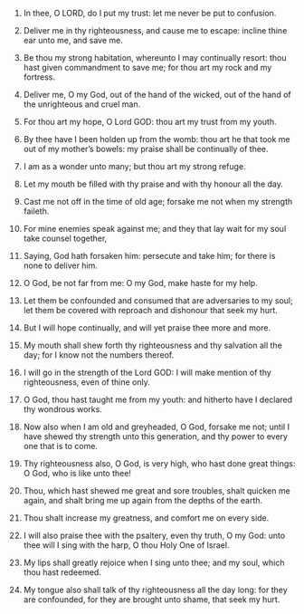 1. In thee, O LORD, do I put my trust: let me never be put to
confusion.

2. Deliver me in thy righteousness, and cause me to escape: incline
thine ear unto me, and save me.

3. Be thou my strong habitation, whereunto I may continually resort:
thou hast given commandment to save me; for thou art my rock and my
fortress.

4. Deliver me, O my God, out of the hand of the wicked, out of the
hand of the unrighteous and cruel man.

5. For thou art my hope, O Lord GOD: thou art my trust from my
youth.

6. By thee have I been holden up from the womb: thou art he that
took me out of my mother’s bowels: my praise shall be continually of
thee.

7. I am as a wonder unto many; but thou art my strong refuge.

8. Let my mouth be filled with thy praise and with thy honour all
the day.

9. Cast me not off in the time of old age; forsake me not when my
strength faileth.

10. For mine enemies speak against me; and they that lay wait for my
soul take counsel together,

11. Saying, God hath forsaken him: persecute and take him; for there
is none to deliver him.

12. O God, be not far from me: O my God, make haste for my help.

13. Let them be confounded and consumed that are adversaries to my
soul; let them be covered with reproach and dishonour that seek my
hurt.

14. But I will hope continually, and will yet praise thee more and
more.

15. My mouth shall shew forth thy righteousness and thy salvation
all the day; for I know not the numbers thereof.

16. I will go in the strength of the Lord GOD: I will make mention
of thy righteousness, even of thine only.

17. O God, thou hast taught me from my youth: and hitherto have I
declared thy wondrous works.

18. Now also when I am old and greyheaded, O God, forsake me not;
until I have shewed thy strength unto this generation, and thy power
to every one that is to come.

19. Thy righteousness also, O God, is very high, who hast done great
things: O God, who is like unto thee!

20. Thou, which hast shewed me great and sore troubles, shalt
quicken me again, and shalt bring me up again from the depths of the
earth.

21. Thou shalt increase my greatness, and comfort me on every side.

22. I will also praise thee with the psaltery, even thy truth, O my
God: unto thee will I sing with the harp, O thou Holy One of Israel.

23. My lips shall greatly rejoice when I sing unto thee; and my
soul, which thou hast redeemed.

24. My tongue also shall talk of thy righteousness all the day long:
for they are confounded, for they are brought unto shame, that seek my
hurt.